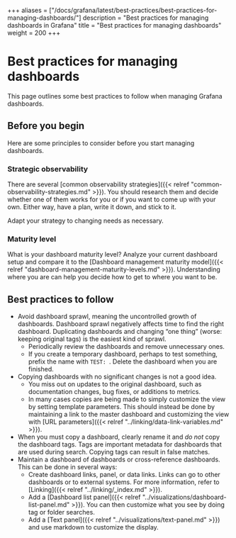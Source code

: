 +++
aliases = ["/docs/grafana/latest/best-practices/best-practices-for-managing-dashboards/"]
description = "Best practices for managing dashboards in Grafana"
title = "Best practices for managing dashboards"
weight = 200
+++

# Best practices for managing dashboards

This page outlines some best practices to follow when managing Grafana dashboards.

## Before you begin

Here are some principles to consider before you start managing dashboards.

### Strategic observability

There are several [common observability strategies]({{< relref "common-observability-strategies.md" >}}). You should research them and decide whether one of them works for you or if you want to come up with your own. Either way, have a plan, write it down, and stick to it.

Adapt your strategy to changing needs as necessary.

### Maturity level

What is your dashboard maturity level? Analyze your current dashboard setup and compare it to the [Dashboard management maturity model]({{< relref "dashboard-management-maturity-levels.md" >}}). Understanding where you are can help you decide how to get to where you want to be.

## Best practices to follow

- Avoid dashboard sprawl, meaning the uncontrolled growth of dashboards. Dashboard sprawl negatively affects time to find the right dashboard. Duplicating dashboards and changing “one thing” (worse: keeping original tags) is the easiest kind of sprawl.
  - Periodically review the dashboards and remove unnecessary ones.
  - If you create a temporary dashboard, perhaps to test something, prefix the name with `TEST: `. Delete the dashboard when you are finished.
- Copying dashboards with no significant changes is not a good idea.
  - You miss out on updates to the original dashboard, such as documentation changes, bug fixes, or additions to metrics.
  - In many cases copies are being made to simply customize the view by setting template parameters. This should instead be done by maintaining a link to the master dashboard and customizing the view with [URL parameters]({{< relref "../linking/data-link-variables.md" >}}).
- When you must copy a dashboard, clearly rename it and _do not_ copy the dashboard tags. Tags are important metadata for dashboards that are used during search. Copying tags can result in false matches.
- Maintain a dashboard of dashboards or cross-reference dashboards. This can be done in several ways:
  - Create dashboard links, panel, or data links. Links can go to other dashboards or to external systems. For more information, refer to [Linking]({{< relref "../linking/_index.md" >}}).
  - Add a [Dashboard list panel]({{< relref "../visualizations/dashboard-list-panel.md" >}}). You can then customize what you see by doing tag or folder searches.
  - Add a [Text panel]({{< relref "../visualizations/text-panel.md" >}}) and use markdown to customize the display.
